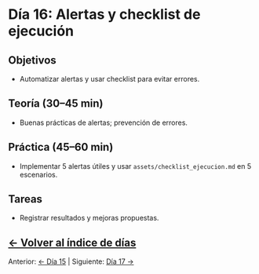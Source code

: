 # Día 16: Alertas y checklist de ejecución

## Objetivos
- Automatizar alertas y usar checklist para evitar errores.

## Teoría (30–45 min)
- Buenas prácticas de alertas; prevención de errores.

## Práctica (45–60 min)
- Implementar 5 alertas útiles y usar `assets/checklist_ejecucion.md` en 5 escenarios.

## Tareas
- Registrar resultados y mejoras propuestas.

[← Volver al índice de días](README.md)
---
Anterior: [← Día 15](Dia_15.md) | Siguiente: [Día 17 →](Dia_17.md)
